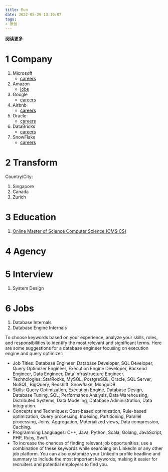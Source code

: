 ```yaml
---
title: Run
date: 2022-08-29 13:10:07
tags: 
- 原创
---
```


**阅读更多**

<!--more-->

# 1 Company

1. Microsoft
    * [careers](https://careers.microsoft.com/us/en)
1. Amazon
    * [jobs](https://www.amazon.jobs/us/jobs/)
1. Google
    * [careers](https://careers.google.com/jobs/results/)
1. Airbnb
    * [careers](https://careers.airbnb.com/)
1. Oracle
    * [careers](https://www.oracle.com/corporate/careers/)
1. DataBricks
    * [careers](https://www.databricks.com/company/careers)
1. SnowFlake
    * [careers](https://careers.snowflake.com/us/en)

# 2 Transform

Country/City:

1. Singapore
1. Canada
1. Zurich

# 3 Education

1. [Online Master of Science Computer Science (OMS CS)](https://omscs.gatech.edu/)

# 4 Agency

# 5 Interview

1. System Design

# 6 Jobs

1. Database Internals
1. Database Engine Internals

To choose keywords based on your experience, analyze your skills, roles, and responsibilities to identify the most relevant and significant terms. Here are some suggestions for a database engineer focusing on execution engine and query optimizer:

* Job Titles: Database Engineer, Database Developer, SQL Developer, Query Optimizer Engineer, Execution Engine Developer, Backend Engineer, Data Engineer, Data Infrastructure Engineer.
* Technologies: StarRocks, MySQL, PostgreSQL, Oracle, SQL Server, NoSQL, BigQuery, Redshift, Snowflake, MongoDB.
* Skills: Query Optimization, Execution Engine, Database Design, Database Tuning, SQL, Performance Analysis, Data Warehousing, Distributed Systems, Data Modeling, Database Administration, Data Integration.
* Concepts and Techniques: Cost-based optimization, Rule-based optimization, Query processing, Indexing, Partitioning, Parallel processing, Joins, Aggregation, Materialized views, Data compression, Caching.
* Programming Languages: C++, Java, Python, Scala, Golang, JavaScript, PHP, Ruby, Swift.
* To increase the chances of finding relevant job opportunities, use a combination of these keywords while searching on LinkedIn or any other job platform. You can also customize your LinkedIn profile headline and summary to include the most important keywords, making it easier for recruiters and potential employers to find you.

